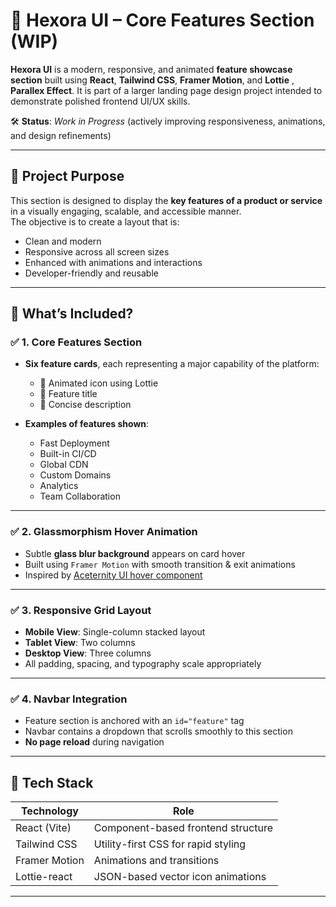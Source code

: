 # 🚀 Hexora UI – Core Features Section (WIP)

**Hexora UI** is a modern, responsive, and animated **feature showcase section** built using **React**, **Tailwind CSS**, **Framer Motion**, and **Lottie** , **Parallex Effect**. It is part of a larger landing page design project intended to demonstrate polished frontend UI/UX skills.


🛠️ **Status**: _Work in Progress_ (actively improving responsiveness, animations, and design refinements)

---

## 📌 Project Purpose

This section is designed to display the **key features of a product or service** in a visually engaging, scalable, and accessible manner.  
The objective is to create a layout that is:
- Clean and modern
- Responsive across all screen sizes
- Enhanced with animations and interactions
- Developer-friendly and reusable

---

## 🎯 What’s Included?

### ✅ 1. Core Features Section

- **Six feature cards**, each representing a major capability of the platform:
  - 🔁 Animated icon using Lottie
  - 📝 Feature title
  - 📄 Concise description

- **Examples of features shown**:
  - Fast Deployment
  - Built-in CI/CD
  - Global CDN
  - Custom Domains
  - Analytics
  - Team Collaboration

---

### ✅ 2. Glassmorphism Hover Animation

- Subtle **glass blur background** appears on card hover
- Built using `Framer Motion` with smooth transition & exit animations
- Inspired by [Aceternity UI hover component](https://www.aceternity.com/components/hover-effect)

---

### ✅ 3. Responsive Grid Layout

- **Mobile View**: Single-column stacked layout
- **Tablet View**: Two columns
- **Desktop View**: Three columns
- All padding, spacing, and typography scale appropriately

---

### ✅ 4. Navbar Integration

- Feature section is anchored with an `id="feature"` tag
- Navbar contains a dropdown that scrolls smoothly to this section
- **No page reload** during navigation

---

## 🧰 Tech Stack

| Technology      | Role                                 |
|----------------|--------------------------------------|
| React (Vite)    | Component-based frontend structure   |
| Tailwind CSS    | Utility-first CSS for rapid styling |
| Framer Motion   | Animations and transitions           |
| Lottie-react    | JSON-based vector icon animations    |

---
